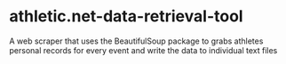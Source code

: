 # athletic.net-data-retrieval-tool
A web scraper that uses the BeautifulSoup package to grabs athletes personal records for every event and write the data to individual text files 

